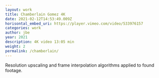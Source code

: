 ```yaml
---
layout: work
title: Chamberlain Gomez 4K
date: 2021-02-12T14:53:49.009Z
horisontal_embed_uri: https://player.vimeo.com/video/533976157
categories: work
author: jbe
year: 2021
description: 4K video 13:05 min
weight: 2
permalink: /chamberlain/
---
```


<div class="pad">

Resolution upscaling and frame interpolation algorithms applied to found footage.

</div>

<!-- <div class="audioplayer fixed w-full z-50">
   <audio class="w-full" controls autoplay>
    <source src="/video/blue-pilled.mp3" type="audio/mpeg">
    Your browser does not support the audio element.
  </audio> 
</div>
 -->

